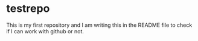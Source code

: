 # testrepo
This is my first repository and I am writing this in the README file to check if I can work with github or not. 
